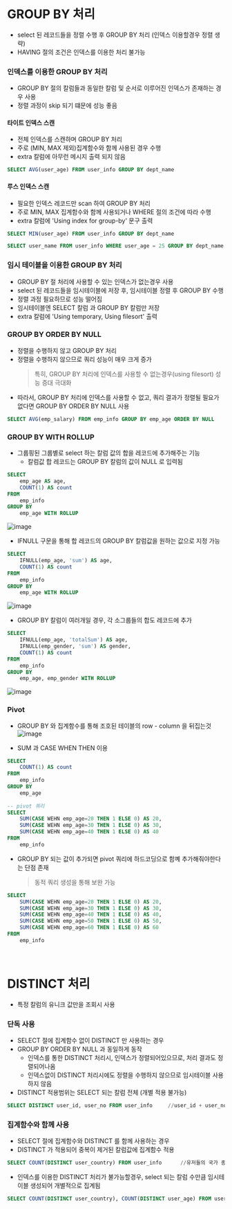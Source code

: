# GROUP BY 처리
* select 된 레코드들을 정렬 수행 후 GROUP BY 처리 (인덱스 이용할경우 정렬 생략)
* HAVING 절의 조건은 인덱스를 이용한 처리 불가능

### 인덱스를 이용한 GROUP BY 처리
* GROUP BY 절의 칼럼들과 동일한 칼럼 및 순서로 이루어진 인덱스가 존재하는 경우 사용
* 정렬 과정이 skip 되기 떄문에 성능 좋음

#### 타이트 인덱스 스캔
* 전체 인덱스를 스캔하며 GROUP BY 처리
* 주로 (MIN, MAX 제외)집계함수와 함께 사용된 경우 수행
* extra 칼럼에 아무런 메시지 출력 되지 않음  
```sql
SELECT AVG(user_age) FROM user_info GROUP BY dept_name
```

#### 루스 인덱스 스캔
* 필요한 인덱스 레코드만 scan 하여 GROUP BY 처리
* 주로 MIN, MAX 집계함수와 함께 사용되거나 WHERE 절의 조건에 따라 수행
* extra 칼럼에 'Using index for group-by' 문구 출력
```sql
SELECT MIN(user_age) FROM user_info GROUP BY dept_name

SELECT user_name FROM user_info WHERE user_age = 25 GROUP BY dept_name (dept_name, user_age 로 인덱스가 생성되어있는경우)
```

### 임시 테이블을 이용한 GROUP BY  처리
* GROUP BY 절 처리에 사용할 수 있는 인덱스가 없는경우 사용
* select 된 레코드들을 임시테이블에 저장 후, 임시테이블 정렬 후 GROUP BY 수행
* 정렬 과정 필요하므로 성능 떨어짐
* 임시테이블엔 SELECT 칼럼 과 GROUP BY 칼럼만 저장 
* extra 칼럼에 'Using temporary, Using filesort' 출력

### GROUP BY ORDER BY NULL
* 정렬을 수행하지 않고 GROUP BY 처리
* 정렬을 수행하지 않으므로 쿼리 성능이 매우 크게 증가
	> 특히, GROUP BY 처리에 인덱스를 사용할 수 없는경우(using filesort) 성능 증대 극대화 
* 따라서, GROUP BY 처리에 인덱스를 사용할 수 없고, 쿼리 결과가 정렬될 필요가 없다면 GROUP BY ORDER BY NULL 사용 

```sql
SELECT AVG(emp_salary) FROM emp_info GROUP BY emp_age ORDER BY NULL 
```

### GROUP BY WITH ROLLUP
* 그룹핑된 그룹별로 select 하는 칼럼 값의 합을 레코드에 추가해주는 기능
	* 칼럼값 합 레코드는 GROUP BY 칼럼의 값이 NULL 로 입력됨
```sql
SELECT
	emp_age AS age,
	COUNT(1) AS count
FROM
	emp_info
GROUP BY 
	emp_age WITH ROLLUP 
```
![image](https://user-images.githubusercontent.com/48702893/115043703-c1d1a580-9f0f-11eb-8b4e-e880bc183b3a.png)

* IFNULL 구문을 통해 합 레코드의 GROUP BY 칼럼값을 원하는 값으로 지정 가능
```sql
SELECT
	IFNULL(emp_age, 'sum') AS age,
	COUNT(1) AS count
FROM
	emp_info
GROUP BY 
	emp_age WITH ROLLUP 
```
![image](https://user-images.githubusercontent.com/48702893/115043670-b7afa700-9f0f-11eb-82b3-f60ca516487d.png)

* GROUP BY 칼럼이 여러개일 경우, 각 소그룹들의 합도 레코드에 추가

```sql
SELECT
	IFNULL(emp_age, 'totalSum') AS age,
	IFNULL(emp_gender, 'sum') AS gender,
	COUNT(1) AS count
FROM
	emp_info
GROUP BY 
	emp_age, emp_gender WITH ROLLUP 
```

![image](https://user-images.githubusercontent.com/48702893/115043581-9cdd3280-9f0f-11eb-92ff-8ae79a5892ff.png)

### Pivot
* GROUP BY 와 집계함수를 통해 조호된 테이블의 row - column 을 뒤집는것
![image](https://user-images.githubusercontent.com/48702893/115044462-81265c00-9f10-11eb-83be-fca524b0a190.png)

* SUM 과 CASE WHEN THEN 이용
```sql
SELECT
	COUNT(1) AS count 
FROM
	emp_info
GROUP BY
	emp_age
	
-- pivot 쿼리
SELECT
	SUM(CASE WEHN emp_age=20 THEN 1 ELSE 0) AS 20,
	SUM(CASE WEHN emp_age=30 THEN 1 ELSE 0) AS 30,
	SUM(CASE WEHN emp_age=40 THEN 1 ELSE 0) AS 40
FROM
	emp_info
```
* GROUP BY 되는 값이 추가되면 pivot 쿼리에 하드코딩으로 함꼐 추가해줘야한다는 단점 존재
	> 동적 쿼리 생성을 통해 보완 가능
```sql
SELECT
	SUM(CASE WEHN emp_age=20 THEN 1 ELSE 0) AS 20,
	SUM(CASE WEHN emp_age=30 THEN 1 ELSE 0) AS 30,
	SUM(CASE WEHN emp_age=40 THEN 1 ELSE 0) AS 40,
	SUM(CASE WEHN emp_age=50 THEN 1 ELSE 0) AS 50,
	SUM(CASE WEHN emp_age=60 THEN 1 ELSE 0) AS 60
FROM
	emp_info
```

<br>

# DISTINCT 처리
* 특정 칼럼의 유니크 값만을 조회시 사용

### 단독 사용
* SELECT 절에 집계함수 없이 DISTINCT 만 사용하는 경우
* GROUP BY ORDER BY NULL 과 동일하게 동작
	* 인덱스를 통한 DISTINCT 처리시, 인덱스가 정렬되어있으므로, 처리 결과도 정렬되어나옴
	* 인덱스없이 DISTINCT 처리시에도 정렬을 수행하지 않으므로 임시테이블 사용하지 않음
* DISTINCT 적용범위는 SELECT 되는 칼럼 전체 (개별 적용 불가능)
```sql
SELECT DISTINCT user_id, user_no FROM user_info		//user_id + user_no 조합이 유니크한 값 조회
```

### 집계함수와 함께 사용
* SELECT 절에 집계함수와 DISTINCT 를 함께 사용하는 경우
* DISTINCT 가 적용되어 중복이 제거된 칼럼값에 집계함수 적용
```sql
SELECT COUNT(DISTINCT user_country) FROM user_info		//유저들의 국가 종류 수 집계
```
* 인덱스를 이용한 DISTINCT 처리가 불가능할경우, select 되는 칼럼 수만큼 임시테이블 생성되어 개별적으로 집계됨
```sql
SELECT COUNT(DISTINCT user_country), COUNT(DISTINCT user_age) FROM user_info	//user_country 집계용, user_age 집계용 임시테이블 각각 생성 
```